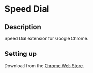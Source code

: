 # __Speed Dial__

## Description
Speed Dial extension for Google Chrome.

## Setting up
Download from the [Chrome Web Store](https://chrome.google.com/webstore/detail/speed-dial/oclfpimokfhcchncefemplpcchlpmjmn).
